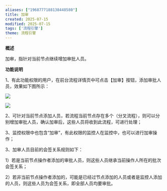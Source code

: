 ```yaml
---
aliases: ["1968777188138448580"]
title: 加审
created: 2025-07-15
modified: 2025-07-15
tags: ['流程引擎']
theme: 流程引擎
---
```


**概述**

加审，指针对当前节点继续增加审批人员。

**功能说明**

1、有此功能权限的用户，在前台流程详情页中可点击【加审】按钮，添加审批人员，效果如下图所示：

![](150a58d4585ef8abc911fc89b9ed8cb9.jpg)

![](1ff7b197399a1af2134774646c1b0f99.jpg)

2、可针对当前节点添加人员，若流程当前节点存在多个（分叉流程），则可以分别增加审批人员，确认加审后，这些人员将收到此流程，可进行处理；

3、监控权限中也包含“加审”，有此权限的监控人在监控中，也可以进行加审操作；

3、加审人员目前的会签关系规则如下：

1）若是当前节点操作者添加的审批人员，则这些人员继承当前操作人所在的批次会签关系；

2）若非当前节点操作者添加的，可能是已经过节点添加的人员或者是监控人添加的人员，则这些人员为会签关系，即全部人员均要审批。
